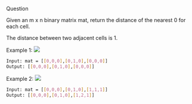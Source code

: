  Question
 
Given an m x n binary matrix mat, return the distance of the nearest 0 for each cell.

The distance between two adjacent cells is 1.

Example 1:
![](https://assets.leetcode.com/uploads/2021/04/24/01-1-grid.jpg)
```bash
Input: mat = [[0,0,0],[0,1,0],[0,0,0]]
Output: [[0,0,0],[0,1,0],[0,0,0]]
```

Example 2:
![](https://assets.leetcode.com/uploads/2021/04/24/01-2-grid.jpg)
```bash
Input: mat = [[0,0,0],[0,1,0],[1,1,1]]
Output: [[0,0,0],[0,1,0],[1,2,1]]
```
